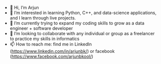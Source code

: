 - 👋 Hi, I’m Arjun
- 👀 I’m interested in learning Python, C++, and data-science applications, and I learn through live projects. 
- 🌱 I’m currently trying to expand my coding skills to grow as a data engineer + software developer
- 💞️ I’m looking to collaborate with any individual or group as a freelancer to practice my skills in informatics
- 📫 How to reach me: find me in LinkedIn (https://www.linkedin.com/in/arjunbk/) or facebook (https://www.facebook.com/arjunbkool/)

<!---
arjunbkool/arjunbkool is a ✨ special ✨ repository because its `README.md` (this file) appears on your GitHub profile.
You can click the Preview link to take a look at your changes.
--->
